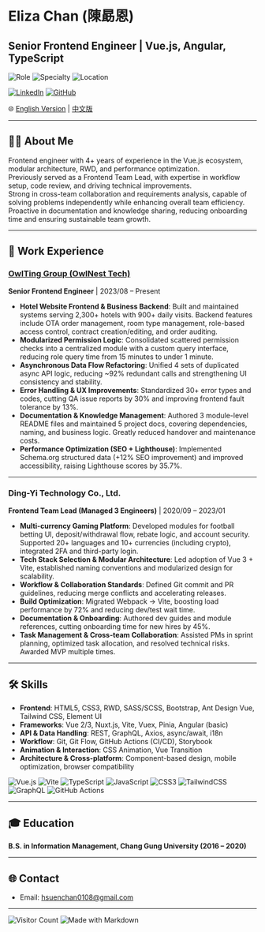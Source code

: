 # Eliza Chan (陳勗恩)

## Senior Frontend Engineer | Vue.js, Angular, TypeScript  

![Role](https://img.shields.io/badge/Role-Senior%20Frontend%20Engineer-blue)
![Specialty](https://img.shields.io/badge/Focus-Vue.js%20%7C%20TypeScript%20%7C%20Vite-brightgreen)
![Location](https://img.shields.io/badge/Base-Taiwan-orange)

[![LinkedIn](https://img.shields.io/badge/LinkedIn-Eliza%20Chan-blue?logo=linkedin)](https://www.linkedin.com/in/勗恩-陳-a1b0ba19b)
[![GitHub](https://img.shields.io/badge/GitHub-HsuenChan-black?logo=github)](https://github.com/HsuenChan)

🌐 [English Version](./README.md) | [中文版](./README-zh.md)  

---

## 👩‍💻 About Me
Frontend engineer with 4+ years of experience in the Vue.js ecosystem, modular architecture, RWD, and performance optimization.  
Previously served as a Frontend Team Lead, with expertise in workflow setup, code review, and driving technical improvements.  
Strong in cross-team collaboration and requirements analysis, capable of solving problems independently while enhancing overall team efficiency.  
Proactive in documentation and knowledge sharing, reducing onboarding time and ensuring sustainable team growth.  

---

## 💼 Work Experience

### [OwlTing Group (OwlNest Tech)  ](https://www.owlting.com/owlnest/?lang=en)
**Senior Frontend Engineer** | 2023/08 – Present

- **Hotel Website Frontend & Business Backend**: Built and maintained systems serving 2,300+ hotels with 900+ daily visits. Backend features include OTA order management, room type management, role-based access control, contract creation/editing, and order auditing.  
- **Modularized Permission Logic**: Consolidated scattered permission checks into a centralized module with a custom query interface, reducing role query time from 15 minutes to under 1 minute.  
- **Asynchronous Data Flow Refactoring**: Unified 4 sets of duplicated async API logic, reducing ~92% redundant calls and strengthening UI consistency and stability.  
- **Error Handling & UX Improvements**: Standardized 30+ error types and codes, cutting QA issue reports by 30% and improving frontend fault tolerance by 13%.  
- **Documentation & Knowledge Management**: Authored 3 module-level README files and maintained 5 project docs, covering dependencies, naming, and business logic. Greatly reduced handover and maintenance costs.  
- **Performance Optimization (SEO + Lighthouse)**: Implemented Schema.org structured data (+12% SEO improvement) and improved accessibility, raising Lighthouse scores by 35.7%.  

---

### Ding-Yi Technology Co., Ltd.  
**Frontend Team Lead (Managed 3 Engineers)** | 2020/09 – 2023/01

- **Multi-currency Gaming Platform**: Developed modules for football betting UI, deposit/withdrawal flow, rebate logic, and account security. Supported 20+ languages and 10+ currencies (including crypto), integrated 2FA and third-party login.  
- **Tech Stack Selection & Modular Architecture**: Led adoption of Vue 3 + Vite, established naming conventions and modularized design for scalability.  
- **Workflow & Collaboration Standards**: Defined Git commit and PR guidelines, reducing merge conflicts and accelerating releases.  
- **Build Optimization**: Migrated Webpack → Vite, boosting load performance by 72% and reducing dev/test wait time.  
- **Documentation & Onboarding**: Authored dev guides and module references, cutting onboarding time for new hires by 45%.  
- **Task Management & Cross-team Collaboration**: Assisted PMs in sprint planning, optimized task allocation, and resolved technical risks. Awarded MVP multiple times.  

---

## 🛠 Skills

- **Frontend**: HTML5, CSS3, RWD, SASS/SCSS, Bootstrap, Ant Design Vue, Tailwind CSS, Element UI  
- **Frameworks**: Vue 2/3, Nuxt.js, Vite, Vuex, Pinia, Angular (basic)  
- **API & Data Handling**: REST, GraphQL, Axios, async/await, i18n  
- **Workflow**: Git, Git Flow, GitHub Actions (CI/CD), Storybook  
- **Animation & Interaction**: CSS Animation, Vue Transition  
- **Architecture & Cross-platform**: Component-based design, mobile optimization, browser compatibility  

![Vue.js](https://img.shields.io/badge/Vue.js-35495E?logo=vue.js&logoColor=4FC08D)
![Vite](https://img.shields.io/badge/Vite-646CFF?logo=vite&logoColor=white)
![TypeScript](https://img.shields.io/badge/TypeScript-007ACC?logo=typescript&logoColor=white)
![JavaScript](https://img.shields.io/badge/JavaScript-ES6+-F7DF1E?logo=javascript&logoColor=black)
![CSS3](https://img.shields.io/badge/CSS3-1572B6?logo=css3&logoColor=white)
![TailwindCSS](https://img.shields.io/badge/Tailwind_CSS-38B2AC?logo=tailwind-css&logoColor=white)
![GraphQL](https://img.shields.io/badge/GraphQL-E10098?logo=graphql&logoColor=white)
![GitHub Actions](https://img.shields.io/badge/GitHub_Actions-2088FF?logo=github-actions&logoColor=white)  

---

## 🎓 Education
**B.S. in Information Management, Chang Gung University (2016 – 2020)**  

---

## 🌐 Contact
- Email: hsuenchan0108@gmail.com  

---

![Visitor Count](https://komarev.com/ghpvc/?username=elizachan&color=blue)
![Made with Markdown](https://img.shields.io/badge/Made%20with-Markdown-1f425f.svg)

